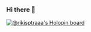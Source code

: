 ### Hi there 👋

[![@rikisptraaa's Holopin board](https://holopin.io/api/user/board?user=rikisptraaa)](https://holopin.io/@rikisptraaa)

<!--
**RikiSptraaa/RikiSptraaa** is a ✨ _special_ ✨ repository because its `README.md` (this file) appears on your GitHub profile.

Here are some ideas to get you started:

- 🔭 I’m currently working on ...
- 🌱 I’m currently learning ITB STIKOM BALI
- 👯 I’m looking to collaborate on ...
- 🤔 I’m looking for help with ...
- 💬 Ask me about ...
- 📫 How to reach me: ...
- 😄 Pronouns: ...
- ⚡ Fun fact: I am newbie  
-->
